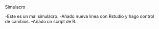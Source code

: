 Simulacro

-Este es un mal simulacro.
-Añado nueva linea con Rstudio y hago control de cambios.
-Añado un script de R.